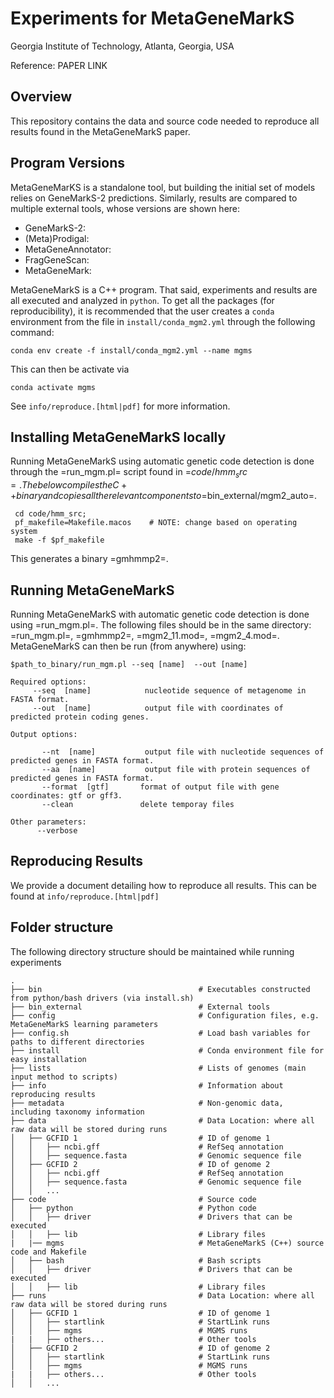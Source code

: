 # Experiments for MetaGeneMarkS

Georgia Institute of Technology, Atlanta, Georgia, USA

Reference: PAPER LINK

## Overview
This repository contains the data and source code needed to reproduce all results found in the MetaGeneMarkS paper.

## Program Versions
MetaGeneMarKS is a standalone tool, but building the initial set of models relies on GeneMarkS-2 predictions. Similarly, results are compared to multiple external tools, whose versions are shown here:

- GeneMarkS-2:
- (Meta)Prodigal:
- MetaGeneAnnotator:
- FragGeneScan:
- MetaGeneMark:

MetaGeneMarkS is a C++ program. That said, experiments and results are all executed and analyzed in `python`. To get all the packages (for reproducibility), it is recommended that the user creates a `conda` environment from the file in `install/conda_mgm2.yml` through the following command:

    conda env create -f install/conda_mgm2.yml --name mgms

This can then be activate via

    conda activate mgms

See `info/reproduce.[html|pdf]` for more information.

## Installing MetaGeneMarkS locally
Running MetaGeneMarkS using automatic genetic code detection is done through the =run_mgm.pl= script found in =$code/hmm_src=. The below compiles the C++ binary and copies all the relevant components to =$bin_external/mgm2_auto=.

     cd code/hmm_src;
     pf_makefile=Makefile.macos    # NOTE: change based on operating system
     make -f $pf_makefile


This generates a binary =gmhmmp2=.

## Running MetaGeneMarkS
Running MetaGeneMarkS with automatic genetic code detection is done using =run_mgm.pl=. The following files should be in the same directory: =run_mgm.pl=, =gmhmmp2=, =mgm2_11.mod=, =mgm2_4.mod=. MetaGeneMarkS can then be run (from anywhere) using:

    $path_to_binary/run_mgm.pl --seq [name]  --out [name]

    Required options:
         --seq  [name]            nucleotide sequence of metagenome in FASTA format.
         --out  [name]            output file with coordinates of predicted protein coding genes.

    Output options:

           --nt  [name]           output file with nucleotide sequences of predicted genes in FASTA format.
           --aa  [name]           output file with protein sequences of predicted genes in FASTA format.
           --format  [gtf]       format of output file with gene coordinates: gtf or gff3.
           --clean               delete temporay files

    Other parameters:
          --verbose


## Reproducing Results

We provide a document detailing how to reproduce all results. This can be found at `info/reproduce.[html|pdf]`

## Folder structure

The following directory structure should be maintained while running experiments

    .
    ├── bin                                   # Executables constructed from python/bash drivers (via install.sh)
    ├── bin_external                          # External tools
    ├── config                                # Configuration files, e.g. MetaGeneMarkS learning parameters
    ├── config.sh                             # Load bash variables for paths to different directories
    ├── install                               # Conda environment file for easy installation
    ├── lists                                 # Lists of genomes (main input method to scripts)
    ├── info                                  # Information about reproducing results
    ├── metadata                              # Non-genomic data, including taxonomy information
    ├── data                                  # Data Location: where all raw data will be stored during runs
    │   ├── GCFID 1                           # ID of genome 1
    │   │   ├── ncbi.gff                      # RefSeq annotation
    │   │   ├── sequence.fasta                # Genomic sequence file
    │   ├── GCFID 2                           # ID of genome 2
    │   │   ├── ncbi.gff                      # RefSeq annotation
    │   │   ├── sequence.fasta                # Genomic sequence file
    │   │   ...
    ├── code                                  # Source code
    │   ├── python                            # Python code
    │   │   ├── driver                        # Drivers that can be executed
    │   │   ├── lib                           # Library files
    |   |── mgms                              # MetaGeneMarkS (C++) source code and Makefile
    │   ├── bash                              # Bash scripts
    │   │   ├── driver                        # Drivers that can be executed
    │   │   ├── lib                           # Library files
    ├── runs                                  # Data Location: where all raw data will be stored during runs
    │   ├── GCFID 1                           # ID of genome 1
    │   │   ├── startlink                     # StartLink runs
    │   │   ├── mgms                          # MGMS runs
    |   |   ├── others...                     # Other tools
    │   ├── GCFID 2                           # ID of genome 2
    │   │   ├── startlink                     # StartLink runs
    │   │   ├── mgms                          # MGMS runs
    |   |   ├── others...                     # Other tools
    │   │   ...

